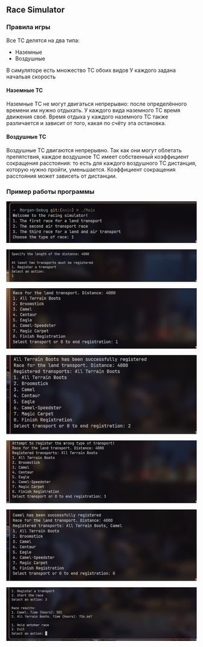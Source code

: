 ## Race Simulator
### Правила игры
Все ТС делятся на два типа:
- Наземные
- Воздушные

В симуляторе есть множество ТС обоих видов
У каждого задана начальая скорость

#### Наземные ТС
Наземные ТС не могут двигаться непрерывно: после определённого времени им нужно отдыхать. У каждого вида наземного ТС время движения своё. Время отдыха у каждого наземного ТС также различается и зависит от того, какая по счёту эта остановка.

#### Воздушные ТС
Воздушные ТС двигаются непрерывно. Так как они могут облетать препятствия, каждое воздушное ТС имеет собственный коэффициент сокращения расстояния: то есть для каждого воздушного ТС дистанция, которую нужно пройти, уменьшается. Коэффициент сокращения расстояния может зависеть от дистанции.

### Пример работы программы

![](./images/2025-05-05-145747_hyprshot.png)

![](./images/2025-05-05-145801_hyprshot.png)

![](./images/2025-05-05-145817_hyprshot.png)

![](./images/2025-05-05-145827_hyprshot.png)

![](./images/2025-05-05-145839_hyprshot.png)

![](./images/2025-05-05-145847_hyprshot.png)

![](./images/2025-05-05-145858_hyprshot.png)
